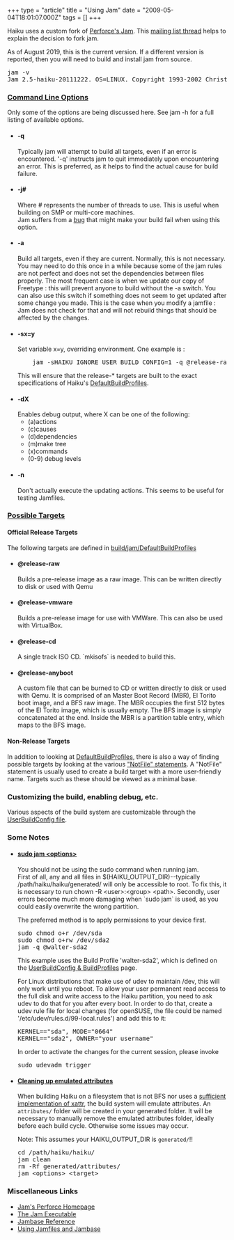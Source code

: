 +++
type = "article"
title = "Using Jam"
date = "2009-05-04T18:01:07.000Z"
tags = []
+++

<p>
Haiku uses a custom fork of <a href="http://www.perforce.com/jam/jam.html">Perforce's Jam</a>. This <a href="https://www.freelists.org/post/haiku/New-Build-System"> mailing list thread</a> helps to explain the decision to fork jam.
</p>
As of August 2019, this is the current version. If a different version is reported, then you will need to build and install jam from source. 
<pre class="terminal">
jam -v
Jam 2.5-haiku-20111222. OS=LINUX. Copyright 1993-2002 Christopher Seiwald.
</pre>

<a name="jam_options"></a>
<h3><a href="#jam_options">Command Line Options</a></h3>
Only some of the options are being discussed here. See <span class="cli">jam -h</span> for a full listing of available options.
<ul>
<li><h4>-q</h4>
Typically jam will attempt to build all targets, even if an error is encountered.  '-q' instructs jam to quit immediately upon encountering an error. This is preferred, as it helps to find the actual cause for build failure.
</li>
<li><h4>-j#</h4>
Where # represents the number of threads to use. This is useful when building on SMP or multi-core machines.
<div class="alert alert-warning">Jam suffers from a <a href="https://dev.haiku-os.org/ticket/4091">bug</a> that might make your build fail when using this option.</div> 
</li>
<li><h4>-a</h4>
Build all targets, even if they are current. Normally, this is not necessary.
You may need to do this once in a while because some of the jam rules are not perfect and does not set the dependencies between files properly. The most frequent case is when we update our copy of Freetype : this will prevent anyone to build without the -a switch.
You can also use this switch if something does not seem to get updated after some change you made. This is the case when you modify a jamfile : Jam does not check for that and will not rebuild things that should be affected by the changes.
</li>
<li><h4>-sx=y</h4>
Set variable x=y, overriding environment. One example is :
<pre class="terminal">
    jam -sHAIKU_IGNORE_USER_BUILD_CONFIG=1 -q @release-raw
</pre>
This will ensure that the release-* targets are built to the exact specifications of Haiku's <a href="https://cgit.haiku-os.org/haiku/tree/build/jam/DefaultBuildProfiles">DefaultBuildProfiles</a>.
</li>
<li><h4>-dX</h4>
Enables debug output, where X can be one of the following:
<ul>
<li>(a)actions</li>
<li>(c)causes</li>
<li>(d)dependencies</li>
<li>(m)make tree</li>
<li>(x)commands</li>
<li>(0-9) debug levels</li>
</ul>
</li>
<li><h4>-n</h4>
Don't actually execute the updating actions. This seems to be useful for testing Jamfiles.
</li>
</ul>

<a name="jam_targets"></a>
<h3><a href="#jam_targets">Possible Targets</a></h3>

<h4>Official Release Targets</h4>
<p>The following targets are defined in <a href="https://cgit.haiku-os.org/haiku/tree/build/jam/DefaultBuildProfiles">build/jam/DefaultBuildProfiles</a></p>
<ul>
<li><h4>@release-raw</h4>
Builds a pre-release image as a raw image. This can be written directly to disk or used with Qemu
</li>
<li><h4>@release-vmware</h4>
Builds a pre-release image for use with VMWare. This can also be used with VirtualBox.
</li>
<li><h4>@release-cd</h4>
A single track ISO CD. `mkisofs` is needed to build this. 
</li>
<li><h4>@release-anyboot</h4>
A custom file that can be burned to CD or written directly to disk or used with Qemu.
It is comprised of an Master Boot Record (MBR), El Torito boot image, and a BFS raw image.
The MBR occupies the first 512 bytes of the El Torito image, which is usually empty.
The BFS image is simply concatenated at the end. Inside the MBR is a partition table entry, which maps to the BFS image.
</li>
</ul>
<h4>Non-Release Targets</h4>
<p>In addition to looking at <a href="https://cgit.haiku-os.org/haiku/tree/build/jam/DefaultBuildProfiles">DefaultBuildProfiles</a>, there is also a way of finding possible targets by looking at the various <a href="http://grok.bikemonkey.org/source/search?q=NotFile&defs=&refs=&path=%2Fbuild%2Fjam&hist=&project=haiku">"NotFile" statements</a>. A "NotFile" statement is usually used to create a build target with a more user-friendly name. Targets such as these should be viewed as a minimal base.</p>

<h3>Customizing the build, enabling debug, etc.</h3>

<p>Various aspects of the build system are customizable through the <a href="/guides/building/userbuildconfig">UserBuildConfig file</a>.</p>

<h3>Some Notes</h3>
<ul>
<a name="sudo_jam"></a>
<li><h4><a href="#sudo_jam">sudo jam &lt;options&gt;</a></h4>
<p>
<div class="alert alert-warning">You should not be using the sudo command when running jam.</div> 
First of all, any and all files in $(HAIKU_OUTPUT_DIR)--typically /path/haiku/haiku/generated/ will only be accessible to root. To fix this, it is necessary to run <span class="cli">chown -R &lt;user&gt;:&lt;group&gt; &lt;path&gt;</span>. Secondly, user errors become much more damaging when `sudo jam` is used, as you could easily overwrite the wrong partition.</p>
<p>The preferred method is to apply permissions to your device first.</p>
<pre class="terminal">
sudo chmod o+r /dev/sda
sudo chmod o+rw /dev/sda2
jam -q @walter-sda2
</pre>
This example uses the Build Profile 'walter-sda2', which is defined on the <a href="/guides/building/userbuildconfig#sample">UserBuildConfig &amp; BuildProfiles</a> page.

For Linux distributions that make use of udev to maintain /dev, this will only work until you reboot. To allow your user permanent read access to the full disk and write access to the Haiku partition, you need to ask udev to do that for you after every boot. In order to do that, create a udev rule file for local changes (for openSUSE, the file could be named '/etc/udev/rules.d/99-local.rules') and add this to it:
<pre class="terminal">
KERNEL=="sda", MODE="0664"
KERNEL=="sda2", OWNER="your_username"
</pre>
In order to activate the changes for the current session, please invoke <pre class="terminal">sudo udevadm trigger</pre>
</p>
</li>
<a name="emulated_attributes"></a>
<li><h4><a href="#emulated_attributes">Cleaning up emulated attributes</a></h4>
When building Haiku on a filesystem that is not BFS nor uses a <a href="/guides/building/configure/use-xattr">sufficient implementation of xattr</a>, the build system will emulate attributes. An <code>attributes/</code> folder will be created in your generated folder. It will be necessary to manually remove the emulated attributes folder, ideally before each build cycle. Otherwise some issues may occur.

Note: This assumes your HAIKU_OUTPUT_DIR is <code>generated/</code>!!
<pre class="terminal">
cd /path/haiku/haiku/
jam clean
rm -Rf generated/attributes/
jam &lt;options&gt; &lt;target&gt;
</pre>
</li>
</ul>

<h3>Miscellaneous Links</h3>
<ul>
<li class="icon-document">
<a href="http://www.perforce.com/jam/jam.html">Jam's Perforce Homepage</a>
</li>
<li class="icon-document">
<a href="https://cgit.haiku-os.org/buildtools/plain/jam/Jam.html">The Jam Executable</a>
</li>
<li class="icon-document">
<a href="https://cgit.haiku-os.org/buildtools/plain/jam/Jambase.html">Jambase Reference</a>
</li>
<li class="icon-document">
<a href="https://cgit.haiku-os.org/buildtools/plain/jam/Jamfile.html">Using Jamfiles and Jambase</a>
</li>
</ul> 
